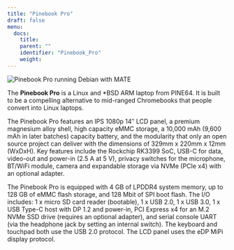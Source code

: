 ```yaml
---
title: "Pinebook Pro"
draft: false
menu:
  docs:
    title:
    parent: ""
    identifier: "Pinebook_Pro"
    weight: 
---
```


![Pinebook Pro running Debian with MATE](/documentation/images/PBP.jpg)

The **Pinebook Pro** is a Linux and *BSD ARM laptop from PINE64. It is built to be a compelling alternative to mid-ranged Chromebooks that people convert into Linux laptops.

The Pinebook Pro features an IPS 1080p 14″ LCD panel, a premium magnesium alloy shell, high capacity eMMC storage, a 10,000 mAh (9,600 mAh in later batches) capacity battery, and the modularity that only an open source project can deliver with the dimensions of 329mm x 220mm x 12mm (WxDxH). Key features include the Rockchip RK3399 SoC, USB-C for data, video-out and power-in (2.5&nbsp;A at 5&nbsp;V), privacy switches for the microphone, BT/WiFi module, camera and expandable storage via NVMe (PCIe x4) with an optional adapter.

The Pinebook Pro is equipped with 4&nbsp;GB of LPDDR4 system memory, up to 128&nbsp;GB of eMMC flash storage, and 128&nbsp;Mbit of SPI boot flash. The I/O includes: 1 x micro SD card reader (bootable), 1 x USB 2.0, 1 x USB 3.0, 1 x USB Type-C host with DP 1.2 and power-in, PCI Express x4 for an M.2 NVMe SSD drive (requires an optional adapter), and serial console UART (via the headphone jack by setting an internal switch). The keyboard and touchpad both use the USB 2.0 protocol. The LCD panel uses the eDP MiPi display protocol.
